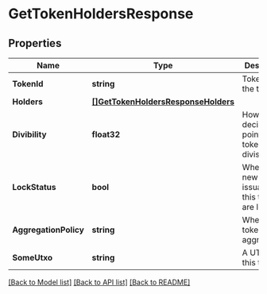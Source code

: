 # GetTokenHoldersResponse

## Properties
Name | Type | Description | Notes
------------ | ------------- | ------------- | -------------
**TokenId** | **string** | TokenId of the token | [optional] 
**Holders** | [**[]GetTokenHoldersResponseHolders**](getTokenHoldersResponse_holders.md) |  | [optional] 
**Divibility** | **float32** | How many decimal points the token is divisble to | [optional] 
**LockStatus** | **bool** | Whether new issuances of this token are locked | [optional] 
**AggregationPolicy** | **string** | Whether the tokesn are aggregatable | [optional] 
**SomeUtxo** | **string** | A UTXO of this token | [optional] 

[[Back to Model list]](../README.md#documentation-for-models) [[Back to API list]](../README.md#documentation-for-api-endpoints) [[Back to README]](../README.md)


